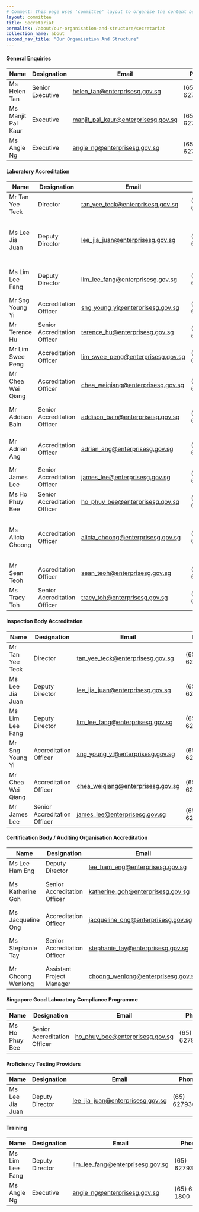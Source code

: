 ```yaml
---
# Comment: This page uses 'committee' layout to organise the content below. Switch to 'leftnav-page-content' if you want the content to be displayed as written below.
layout: committee 
title: Secretariat
permalink: /about/our-organisation-and-structure/secretariat
collection_name: about
second_nav_title: "Our Organisation And Structure"
---
```


#### General Enquiries

| Name | 	Designation | Email | Phone | Scheme |
|------|--------------|-------|-------|--------|
| Ms Helen Tan | Senior Executive | <helen_tan@enterprisesg.gov.sg> | (65) 62791855 | All Schemes |
| Ms Manjit Pal Kaur | Executive | <manjit_pal_kaur@enterprisesg.gov.sg> | (65) 62791856 | All Schemes |
| Ms Angie Ng | Executive | <angie_ng@enterprisesg.gov.sg> | (65) 62791800 | All Schemes |

#### Laboratory Accreditation

| Name | 	Designation | Email | Phone | Scheme |
|------|--------------|-------|-------|--------|
| Mr Tan Yee Teck | Director | <tan_yee_teck@enterprisesg.gov.sg> | (65) 62793101 | Physical Engineering |
| Ms Lee Jia Juan | Deputy Director | <lee_jia_juan@enterprisesg.gov.sg> | (65) 62793672 | Chemical & Biological Sciences, Medical Testing & Imaging |
| Ms Lim Lee Fang | Deputy Director | <lim_lee_fang@enterprisesg.gov.sg> | (65) 62793930 | Calibration & Measurement, Electrical & ICT |
| Mr Sng Young Yi | Accreditation Officer | <sng_young_yi@enterprisesg.gov.sg> | (65) 62793609 | Physical Engineering |
| Mr Terence Hu | Senior Accreditation Officer | <terence_hu@enterprisesg.gov.sg> | (65) 62791842 | Physical Engineering |
| Mr Lim Swee Peng | Accreditation Officer | <lim_swee_peng@enterprisesg.gov.sg> | (65) 62791849 | Physical Engineering |
| Mr Chea Wei Qiang | Accreditation Officer | <chea_weiqiang@enterprisesg.gov.sg> | (65) 62793955 | Physical Engineering |
| Mr Addison Bain | Senior Accreditation Officer | <addison_bain@enterprisesg.gov.sg> | (65) 62793792 | Calibration & Measurement, Electrical & ICT |
| Mr Adrian Ang | Accreditation Officer | <adrian_ang@enterprisesg.gov.sg> | (65) 62791885 | Calibration & Measurement, Electrical & ICT |
| Mr James Lee | Senior Accreditation Officer | <james_lee@enterprisesg.gov.sg> | (65) 62791863 | Electrical & ICT |
| Ms Ho Phuy Bee | Senior Accreditation Officer | <ho_phuy_bee@enterprisesg.gov.sg> | (65) 62791816 | Chemical & Biological Sciences |
| Ms Alicia Choong | Accreditation Officer | <alicia_choong@enterprisesg.gov.sg> | (65) 62793164 | Chemical & Biological Sciences, Medical Testing & Imaging |
| Mr Sean Teoh | Accreditation Officer | <sean_teoh@enterprisesg.gov.sg> | (65) 62793857 | Chemical & Biological Sciences |
| Ms Tracy Toh | Senior Accreditation Officer | <tracy_toh@enterprisesg.gov.sg> | (65) 62793842 | Chemical & Biological Sciences |

#### Inspection Body Accreditation

| Name | 	Designation | Email | Phone | Scheme |
|------|--------------|-------|-------|--------|
| Mr Tan Yee Teck | Director | <tan_yee_teck@enterprisesg.gov.sg> | (65) 62793101 | Site Investigation, Structural Steelworks |
| Ms Lee Jia Juan | Deputy Director | <lee_jia_juan@enterprisesg.gov.sg> | (65) 62793672 | Mechanical Engineering |
| Ms Lim Lee Fang | Deputy Director | <lim_lee_fang@enterprisesg.gov.sg> | (65) 62793930 | Cargo Inspection |
| Mr Sng Young Yi | Accreditation Officer | <sng_young_yi@enterprisesg.gov.sg> | (65) 62793609 | Site Investigation, Structural Steelworks |
| Mr Chea Wei Qiang | Accreditation Officer | <chea_weiqiang@enterprisesg.gov.sg> | (65) 62793955 | Site Investigation, Structural Steelworks |
| Mr James Lee | Senior Accreditation Officer | <james_lee@enterprisesg.gov.sg> | (65) 62791863 | Cargo Inspection |

#### Certification Body / Auditing Organisation Accreditation

| Name | 	Designation | Email | Phone | Scheme |
|------|--------------|-------|-------|--------|
| Ms Lee Ham Eng | Deputy Director | <lee_ham_eng@enterprisesg.gov.sg> | (65) 62791860 | All Programmes |
| Ms Katherine Goh | Senior Accreditation Officer | <katherine_goh@enterprisesg.gov.sg> | (65) 62793989 | Management System, Personnel, AO |
| Ms Jacqueline Ong | Accreditation Officer | <jacqueline_ong@enterprisesg.gov.sg> | (65) 2793190 | Product |
| Ms Stephanie Tay | Senior Accreditation Officer | <stephanie_tay@enterprisesg.gov.sg> | (65) 62793123 | Management System, Personnel, AO |
| Mr Choong Wenlong | Assistant Project Manager | <choong_wenlong@enterprisesg.gov.sg> | (65) 62793735 | Auditing Organisation (AO) |

#### Singapore Good Laboratory Compliance Programme

| Name | 	Designation | Email | Phone | Scheme |
|------|--------------|-------|-------|--------|
| Ms Ho Phuy Bee | Senior Accreditation Officer | <ho_phuy_bee@enterprisesg.gov.sg> | (65) 62791816 | All Areas |


#### Proficiency Testing Providers

| Name | 	Designation | Email | Phone | Scheme |
|------|--------------|-------|-------|--------|
| Ms Lee Jia Juan | Deputy Director | <lee_jia_juan@enterprisesg.gov.sg> | (65) 62793672 | All Areas |

#### Training

| Name | 	Designation | Email | Phone | Scheme |
|------|--------------|-------|-------|--------|
| Ms Lim Lee Fang | Deputy Director | <lim_lee_fang@enterprisesg.gov.sg> | (65) 62793930 | All |
| Ms Angie Ng | Executive | <angie_ng@enterprisesg.gov.sg> | (65) 6279 1800 | All |
